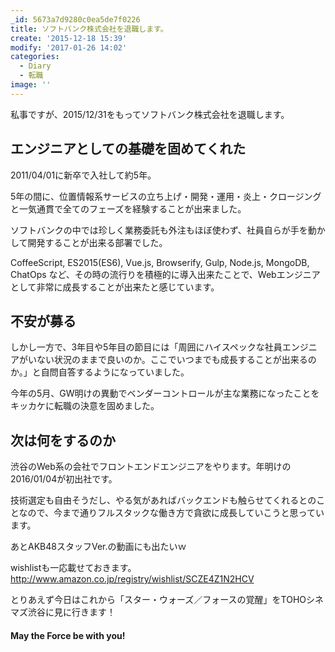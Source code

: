 ```yaml
---
_id: 5673a7d9280c0ea5de7f0226
title: ソフトバンク株式会社を退職します。
create: '2015-12-18 15:39'
modify: '2017-01-26 14:02'
categories:
  - Diary
  - 転職
image: ''
---
```


私事ですが、2015/12/31をもってソフトバンク株式会社を退職します。

## エンジニアとしての基礎を固めてくれた

2011/04/01に新卒で入社して約5年。

5年の間に、位置情報系サービスの立ち上げ・開発・運用・炎上・クロージングと一気通貫で全てのフェーズを経験することが出来ました。

ソフトバンクの中では珍しく業務委託も外注もほぼ使わず、社員自らが手を動かして開発することが出来る部署でした。

CoffeeScript, ES2015(ES6), Vue.js, Browserify, Gulp, Node.js, MongoDB, ChatOps など、その時の流行りを積極的に導入出来たことで、Webエンジニアとして非常に成長することが出来たと感じています。

<!-- more -->

## 不安が募る

しかし一方で、3年目や5年目の節目には「周囲にハイスペックな社員エンジニアがいない状況のままで良いのか。ここでいつまでも成長することが出来るのか。」と自問自答するようになっていました。

今年の5月、GW明けの異動でベンダーコントロールが主な業務になったことをキッカケに転職の決意を固めました。

## 次は何をするのか

渋谷のWeb系の会社でフロントエンドエンジニアをやります。年明けの2016/01/04が初出社です。

技術選定も自由そうだし、やる気があればバックエンドも触らせてくれるとのことなので、今まで通りフルスタックな働き方で貪欲に成長していこうと思っています。

あとAKB48スタッフVer.の動画にも出たいｗ

wishlistも一応載せておきます。 http://www.amazon.co.jp/registry/wishlist/SCZE4Z1N2HCV

とりあえず今日はこれから「スター・ウォーズ／フォースの覚醒」をTOHOシネマズ渋谷に見に行きます！

#### May the Force be with you!
